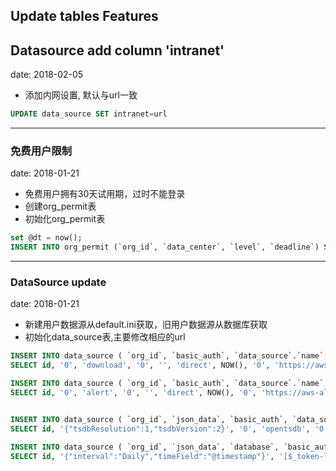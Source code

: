## Update tables Features

## Datasource add column 'intranet'
date: 2018-02-05

- 添加内网设置, 默认与url一致
```sql
UPDATE data_source SET intranet=url
```
---
### 免费用户限制
date: 2018-01-21

- 免费用户拥有30天试用期，过时不能登录
- 创建org_permit表
- 初始化org_permit表
```sql
set @dt = now();
INSERT INTO org_permit (`org_id`, `data_center`, `level`, `deadline`) SELECT id, 'ucloud', 'free', date_add(@dt, interval 30 day) FROM org;
```
---
### DataSource update
date: 2018-01-21

- 新建用户数据源从default.ini获取，旧用户数据源从数据库获取
- 初始化data_source表,主要修改相应的url
```sql
INSERT INTO data_source ( `org_id`, `basic_auth`, `data_source`.`name`, `version`, `basic_auth_password`, `access`, `updated`, `with_credentials`, `url`, `type`, `created`, `is_default`)
SELECT id, '0', 'download', '0', '', 'direct', NOW(), '0', 'https://aws-download.cloudwiz.cn', 'download', NOW(), '0' FROM org;

INSERT INTO data_source ( `org_id`, `basic_auth`, `data_source`.`name`, `version`, `basic_auth_password`, `access`, `updated`, `with_credentials`, `url`, `type`, `created`, `is_default`)
SELECT id, '0', 'alert', '0', '', 'direct', NOW(), '0', 'https://aws-alert.cloudwiz.cn', 'alert', NOW(), '0' FROM org;


INSERT INTO data_source ( `org_id`, `json_data`, `basic_auth`, `data_source`.`name`, `version`, `basic_auth_password`, `access`, `updated`, `with_credentials`, `url`, `type`, `created`, `is_default`)
SELECT id, '{"tsdbResolution":1,"tsdbVersion":2}', '0', 'opentsdb', '0', '', 'proxy', NOW(), '0', 'https://tsdb.cloudwiz.cn', 'opentsdb', NOW(), '1' FROM org;

INSERT INTO data_source ( `org_id`, `json_data`, `database`, `basic_auth`, `data_source`.`name`, `version`, `basic_auth_password`, `access`, `updated`, `with_credentials`, `url`, `type`, `created`, `is_default`)
SELECT id, '{"interval":"Daily","timeField":"@timestamp"}', '[$_token-logstash-]YYYY.MM.DD', '0', 'elk', '0', '', 'proxy', NOW(), '0', 'https://aws-log.cloudwiz.cn', 'elasticsearch', NOW(), '0' FROM org;
```
